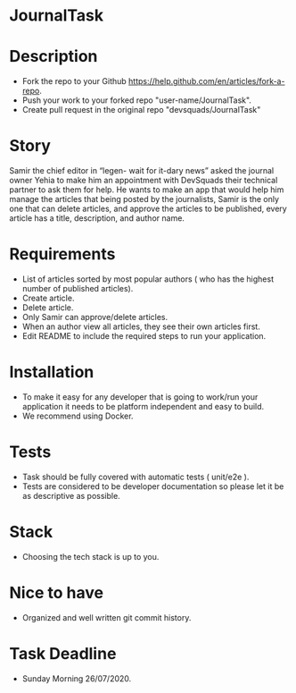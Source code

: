 # JournalTask

# Description
- Fork the repo to your Github https://help.github.com/en/articles/fork-a-repo.
- Push your work to your forked repo "user-name/JournalTask".
- Create pull request in the original repo "devsquads/JournalTask"

# Story
Samir the chief editor in “legen- wait for it-dary news” asked the journal owner Yehia to make him an appointment with DevSquads their technical partner to ask them for help.
He wants to make an app that would help him manage the articles that being posted by the journalists, Samir is the only one that can delete articles, and approve the articles to be published, every article has a title, description, and author name.


# Requirements
- List of articles sorted by most popular authors ( who has the highest number of published articles).
- Create article.
- Delete article.
- Only Samir can approve/delete articles.
- When an author view all articles, they see their own articles first. 
- Edit README to include the required steps to run your application.

# Installation
- To make it easy for any developer that is going to work/run your application it needs to be platform independent and easy to build.
- We recommend using Docker.

# Tests
- Task should be fully covered with automatic tests ( unit/e2e ).
- Tests are considered to be developer documentation so please let it be as descriptive as possible.

# Stack
- Choosing the tech stack is up to you.

# Nice to have
- Organized and well written git commit history.

# Task Deadline
- Sunday Morning 26/07/2020.
